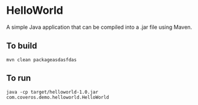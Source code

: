 HelloWorld
==========

A simple Java application that can be compiled into a .jar file using Maven.

To build
--------
    mvn clean packageasdasfdas

To run
------
    java -cp target/helloworld-1.0.jar com.coveros.demo.helloworld.HelloWorld
